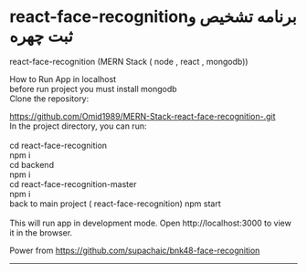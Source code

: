 # react-face-recognitionبرنامه تشخیص و ثبت چهره<br>
react-face-recognition (MERN Stack ( node , react , mongodb))<br>


How to Run App in localhost<br>
before run project you must install mongodb <br>
Clone the repository:<br>

https://github.com/Omid1989/MERN-Stack-react-face-recognition-.git <br>
In the project directory, you can run:<br>
<br>
cd react-face-recognition<br>
npm i <br>
cd backend<br>
npm i<br>
cd react-face-recognition-master<br>
npm i<br>
back to main project ( react-face-recognition)
npm start<br>
<br>
This will run app in development mode. Open http://localhost:3000 to view it in the browser.<br>

Power from
https://github.com/supachaic/bnk48-face-recognition

<hr>
 

